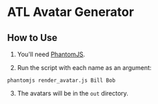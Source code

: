 # ATL Avatar Generator

## How to Use

1. You'll need [PhantomJS](http://phantomjs.org/download.html). 

2. Run the script with each name as an argument:

```
phantomjs render_avatar.js Bill Bob
```

3. The avatars will be in the `out` directory.